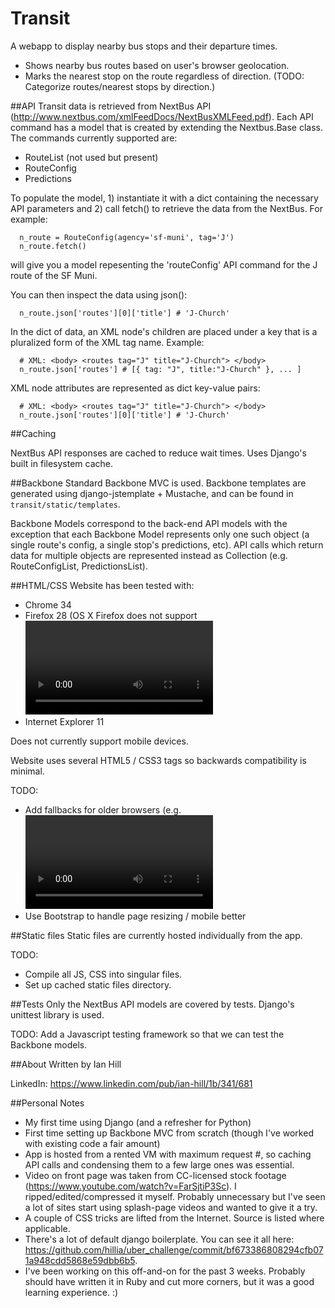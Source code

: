Transit
==============

A webapp to display nearby bus stops and their departure times. 
  * Shows nearby bus routes based on user's browser geolocation.
  * Marks the nearest stop on the route regardless of direction. (TODO: Categorize routes/nearest stops by direction.)
  
##API
Transit data is retrieved from NextBus API (http://www.nextbus.com/xmlFeedDocs/NextBusXMLFeed.pdf). Each API command has a model that is created by extending the Nextbus.Base class. The commands currently supported are:

* RouteList (not used but present)
* RouteConfig
* Predictions

To populate the model, 1) instantiate it with a dict containing the necessary API parameters and 2) call fetch() to retrieve the data from the NextBus. For example:
  
```
  n_route = RouteConfig(agency='sf-muni', tag='J')
  n_route.fetch()
```
  
will give you a model repesenting the 'routeConfig' API command for the J route of the SF Muni.
  
You can then inspect the data using json():

```
  n_route.json['routes'][0]['title'] # 'J-Church'
```
    
In the dict of data, an XML node's children are placed under a key that is a pluralized form of the XML tag name. Example:
    
```
  # XML: <body> <routes tag="J" title="J-Church"> </body>
  n_route.json['routes'] # [{ tag: "J", title:"J-Church" }, ... ]
```
  
XML node attributes are represented as dict key-value pairs:

```
  # XML: <body> <routes tag="J" title="J-Church"> </body>
  n_route.json['routes'][0]['title'] # 'J-Church'
```

    
##Caching

NextBus API responses are cached to reduce wait times. Uses Django's built in filesystem cache.
  
  
##Backbone
Standard Backbone MVC is used. Backbone templates are generated using django-jstemplate + Mustache, and can be found in `transit/static/templates`.

Backbone Models correspond to the back-end API models with the exception that each Backbone Model represents only one such object (a single route's config, a single stop's predictions, etc). API calls which return data for multiple objects are represented instead as Collection (e.g. RouteConfigList, PredictionsList).


##HTML/CSS
Website has been tested with:

* Chrome 34
* Firefox 28 (OS X Firefox does not support <video> tag)
* Internet Explorer 11

Does not currently support mobile devices.
  
Website uses several HTML5 / CSS3 tags so backwards compatibility is minimal.
  
TODO:
  
* Add fallbacks for older browsers (e.g. <video> on intro page)
* Use Bootstrap to handle page resizing / mobile better


##Static files
Static files are currently hosted individually from the app.

TODO: 

* Compile all JS, CSS into singular files. 
* Set up cached static files directory.


##Tests
Only the NextBus API models are covered by tests. Django's unittest library is used.

TODO: Add a Javascript testing framework so that we can test the Backbone models.
  
##About
Written by Ian Hill
 
LinkedIn: https://www.linkedin.com/pub/ian-hill/1b/341/681
  
##Personal Notes
* My first time using Django (and a refresher for Python)
* First time setting up Backbone MVC from scratch (though I've worked with existing code a fair amount)
* App is hosted from a rented VM with maximum request #, so caching API calls and condensing them to a few large ones was essential.
* Video on front page was taken from CC-licensed stock footage (https://www.youtube.com/watch?v=FarSjtiP3Sc). I ripped/edited/compressed it myself. Probably unnecessary but I've seen a lot of sites start using splash-page videos and wanted to give it a try.
* A couple of CSS tricks are lifted from the Internet. Source is listed where applicable.
* There's a lot of default django boilerplate. You can see it all here: https://github.com/hillia/uber_challenge/commit/bf673386808294cfb071a948cdd5868e59dbb6b5.
* I've been working on this off-and-on for the past 3 weeks. Probably should have written it in Ruby and cut more corners, but it was a good learning experience. :)
